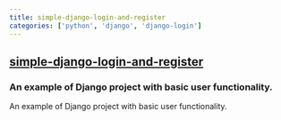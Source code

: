 ```yaml
---
title: simple-django-login-and-register
categories: ['python', 'django', 'django-login']
---
```

## [simple-django-login-and-register](https://github.com/egorsmkv/simple-django-login-and-register)

### An example of Django project with basic user functionality.


An example of Django project with basic user functionality.
